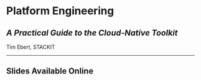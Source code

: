 # Platform Engineering

## <em>A Practical Guide to the Cloud-Native Toolkit</em>

Tim Ebert, STACKIT

<!-- .slide: data-background-color="#1f1e24" -->

---

## Slides Available Online

<div class="r-stretch">
<img class="slides-qr-code">
</div>

<a class="slides-qr-code"></a>
